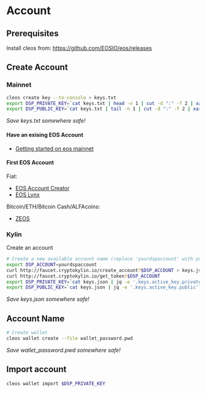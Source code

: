 Account
=======

## Prerequisites
Install cleos from: https://github.com/EOSIO/eos/releases

## Create Account
### Mainnet

```bash
cleos create key --to-console > keys.txt
export DSP_PRIVATE_KEY=`cat keys.txt | head -n 1 | cut -d ":" -f 2 | xargs echo`
export DSP_PUBLIC_KEY=`cat keys.txt | tail -n 1 | cut -d ":" -f 2 | xargs echo`
```
*Save keys.txt somewhere safe!*

#### Have an exising EOS Account
- [Getting started on eos mainnet](https://hackernoon.com/getting-started-on-eos-mainnet-in-10-minutes-bf61dd9ec787)

#### First EOS Account
Fiat:
- [EOS Account Creator](https://eos-account-creator.com/)
- [EOS Lynx](https://eoslynx.com/)

Bitcoin/ETH/Bitcoin Cash/ALFAcoins:
- [ZEOS](https://www.zeos.co/)

### Kylin
Create an account
```bash
# Create a new available account name (replace 'yourdspaccount' with your account name):
export DSP_ACCOUNT=yourdspaccount
curl http://faucet.cryptokylin.io/create_account?$DSP_ACCOUNT > keys.json
curl http://faucet.cryptokylin.io/get_token?$DSP_ACCOUNT
export DSP_PRIVATE_KEY=`cat keys.json | jq -e '.keys.active_key.private'`
export DSP_PUBLIC_KEY=`cat keys.json | jq -e '.keys.active_key.public'`
```
*Save keys.json somewhere safe!*

## Account Name

```bash
# Create wallet
cleos wallet create --file wallet_password.pwd
```
*Save wallet_password.pwd somewhere safe!*

## Import account
```bash
cleos wallet import $DSP_PRIVATE_KEY
```
